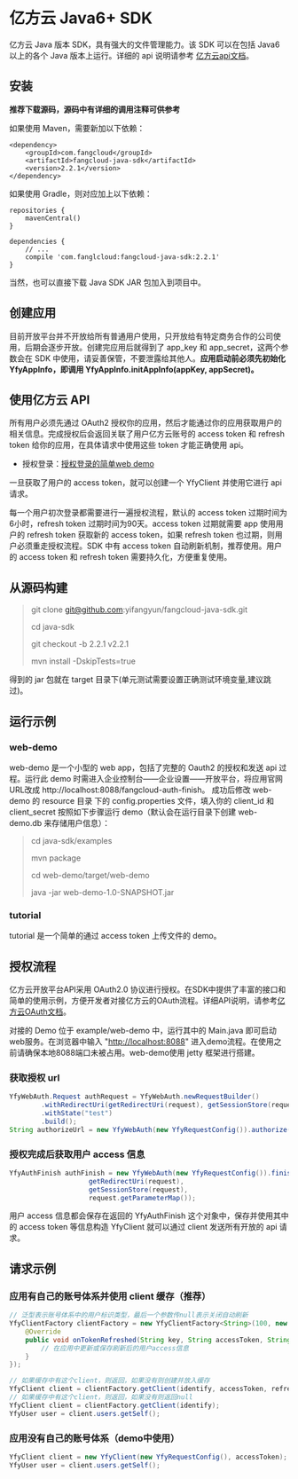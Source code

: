 # 亿方云 Java6+ SDK

亿方云 Java 版本 SDK，具有强大的文件管理能力。该 SDK 可以在包括 Java6 以上的各个 Java 版本上运行。详细的 api 说明请参考 [亿方云api文档](https://open.fangcloud.com/wiki/v2)。

## 安装

**推荐下载源码，源码中有详细的调用注释可供参考**

如果使用 Maven，需要新加以下依赖：

```
<dependency>
    <groupId>com.fangcloud</groupId>
    <artifactId>fangcloud-java-sdk</artifactId>
    <version>2.2.1</version>
</dependency>
```

如果使用 Gradle，则对应加上以下依赖：

```
repositories {
    mavenCentral()
}

dependencies {
    // ...
    compile 'com.fanglcloud:fangcloud-java-sdk:2.2.1'
}
```

当然，也可以直接下载 Java SDK JAR 包加入到项目中。

## 创建应用

目前开放平台并不开放给所有普通用户使用，只开放给有特定商务合作的公司使用，后期会逐步开放。创建完应用后就得到了 app_key 和 app_secret，这两个参数会在 SDK 中使用，请妥善保管，不要泄露给其他人。**应用启动前必须先初始化 YfyAppInfo，即调用 YfyAppInfo.initAppInfo(appKey, appSecret)。**

## 使用亿方云 API

所有用户必须先通过 OAuth2 授权你的应用，然后才能通过你的应用获取用户的相关信息。完成授权后会返回关联了用户亿方云账号的 access token 和 refresh token 给你的应用，在具体请求中使用这些 token 才能正确使用 api。

* 授权登录：[授权登录的简单web demo](examples/web-demo)

一旦获取了用户的 access token，就可以创建一个 YfyClient 并使用它进行 api 请求。

每一个用户初次登录都需要进行一遍授权流程，默认的 access token 过期时间为6小时，refresh token 过期时间为90天。access token 过期就需要 app 使用用户的 refresh token 获取新的 access token，如果 refresh token 也过期，则用户必须重走授权流程。SDK 中有 access token 自动刷新机制，推荐使用。用户的 access token 和 refresh token 需要持久化，方便重复使用。

## 从源码构建

> git clone git@github.com:yifangyun/fangcloud-java-sdk.git
>
> cd java-sdk
>
> git checkout -b 2.2.1 v2.2.1
>
> mvn install -DskipTests=true

得到的 jar 包就在 target 目录下(单元测试需要设置正确测试环境变量,建议跳过)。

## 运行示例

### web-demo

web-demo 是一个小型的 web app，包括了完整的 Oauth2 的授权和发送 api 过程。运行此 demo 时需进入企业控制台——企业设置——开放平台，将应用官网URL改成 http://localhost:8088/fangcloud-auth-finish。 成功后修改 web-demo 的 resource 目录 下的 config.properties 文件，填入你的 client_id 和 client_secret 按照如下步骤运行 demo（默认会在运行目录下创建 web-demo.db 来存储用户信息）：

> cd java-sdk/examples
>
> mvn package
>
> cd web-demo/target/web-demo
>
> java -jar web-demo-1.0-SNAPSHOT.jar

### tutorial

tutorial 是一个简单的通过 access token 上传文件的 demo。

## 授权流程

亿方云开放平台API采用 OAuth2.0 协议进行授权。在SDK中提供了丰富的接口和简单的使用示例，方便开发者对接亿方云的OAuth流程。详细API说明，请参考[亿方云OAuth文档](https://open.fangcloud.com/wiki/v2/#OAuth2)。

对接的 Demo 位于 example/web-demo 中，运行其中的 Main.java 即可启动web服务。在浏览器中输入 "[http://localhost:8088](http://localhost:8088)" 进入demo流程。在使用之前请确保本地8088端口未被占用。web-demo使用 jetty 框架进行搭建。

### 获取授权 url

```java
YfyWebAuth.Request authRequest = YfyWebAuth.newRequestBuilder()
        .withRedirectUri(getRedirectUri(request), getSessionStore(request))
        .withState("test")
        .build();
String authorizeUrl = new YfyWebAuth(new YfyRequestConfig()).authorize(authRequest);
```

### 授权完成后获取用户 access 信息

```java
YfyAuthFinish authFinish = new YfyWebAuth(new YfyRequestConfig()).finishFromRedirect(
                    getRedirectUri(request),
                    getSessionStore(request),
                    request.getParameterMap());
```

用户 access 信息都会保存在返回的 YfyAuthFinish 这个对象中，保存并使用其中的 access token 等信息构造 YfyClient 就可以通过 client 发送所有开放的 api 请求。

## 请求示例

### 应用有自己的账号体系并使用 client 缓存（推荐）

```java
// 泛型表示账号体系中的用户标识类型，最后一个参数传null表示关闭自动刷新
YfyClientFactory clientFactory = new YfyClientFactory<String>(100, new YfyRequestConfig(), new YfyRefreshListener<String>(){
  	@Override
  	public void onTokenRefreshed(String key, String accessToken, String refreshToken, long expireIn) {
    	// 在应用中更新或保存刷新后的用户access信息
  	}
});

// 如果缓存中有这个client，则返回，如果没有则创建并放入缓存
YfyClient client = clientFactory.getClient(identify, accessToken, refreshToken);
// 如果缓存中有这个client，则返回，如果没有则返回null
YfyClient client = clientFactory.getClient(identify);
YfyUser user = client.users.getSelf();
```

### 应用没有自己的账号体系（demo中使用）

```java
YfyClient client = new YfyClient(new YfyRequestConfig(), accessToken);
YfyUser user = client.users.getSelf();
```

